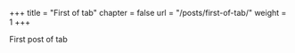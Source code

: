 +++
title = "First of tab"
chapter = false
url = "/posts/first-of-tab/"
weight = 1
+++

First post of tab